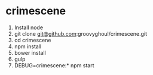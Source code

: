# crimescene

1. Install node
2. git clone git@github.com:groovyghoul/crimescene.git
3. cd crimescene
4. npm install
5. bower install
6. gulp
7. DEBUG=crimescene:* npm start